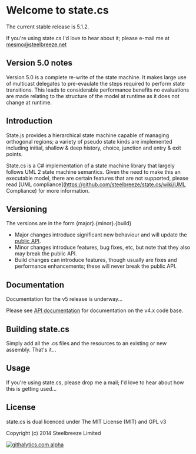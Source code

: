 # Welcome to state.cs

The current stable release is 5.1.2.

If you're using state.cs I'd love to hear about it; please e-mail me at mesmo@steelbreeze.net 

## Version 5.0 notes
Version 5.0 is a complete re-write of the state machine. It makes large use of multicast delegates to pre-evaulate the steps required to perform state transitions. This leads to considerable performance benefits no evaluations are made relating to the structure of the model at runtime as it does not change at runtime.


## Introduction
State.js provides a hierarchical state machine capable of managing orthogonal regions; a variety of pseudo state kinds are implemented including initial, shallow & deep history, choice, junction and entry & exit points.

State.cs is a C# implementation of a state machine library that largely follows UML 2 state machine semantics. Given the need to make this an executable model, there are certain features that are not supported, please read [UML compliance](https://github.com/steelbreeze/state.cs/wiki/UML Compliance) for more information.

## Versioning
The versions are in the form {major}.{minor}.{build}
* Major changes introduce significant new behaviour and will update the [public API](http://www.steelbreeze.net/state.cs/API.pdf).
* Minor changes introduce features, bug fixes, etc, but note that they also may break the public API.
* Build changes can introduce features, though usually are fixes and performance enhancements; these will never break the public API.

## Documentation
Documentation for the v5 release is underway...

Please see [API documentation](http://www.steelbreeze.net/state.cs/API.pdf) for documentation on the v4.x code base.

## Building state.cs
Simply add all the .cs files and the resources to an existing or new assembly. That's it...

## Usage
If you're using state.cs, please drop me a mail; I'd love to hear about how this is getting used...

## License
state.cs is dual licenced under The MIT License (MIT) and GPL v3

Copyright (c) 2014 Steelbreeze Limited

[![githalytics.com alpha](https://cruel-carlota.pagodabox.com/837a719cc38ffa18e895dc5f8f72768e "githalytics.com")](http://githalytics.com/steelbreeze/state.cs)
